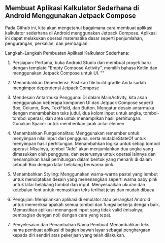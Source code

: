 ## Membuat Aplikasi Kalkulator Sederhana di Android Menggunakan Jetpack Compose

Pada Github ini, kita akan mengetahui bagaimana cara membuat aplikasi kalkulator sederhana di Android menggunakan Jetpack Compose. Aplikasi ini dapat melakukan operasi matematika dasar seperti penjumlahan, pengurangan, perkalian, dan pembagian.

Langkah-Langkah Pembuatan Aplikasi Kalkulator Sederhana:
1. Persiapan:
Pertama, buka Android Studio dan membuat proyek baru dengan template "Empty Compose Activity", memilih bahasa Kotlin dan menggunakan Jetpack Compose untuk UI.
""

2. Menambahkan Dependensi:
Pastikan file build.gradle Anda sudah mengimpor dependensi Jetpack Compose

3. Mendesain Antarmuka Pengguna:
Di dalam MainActivity, kita akan menggunakan beberapa komponen UI dari Jetpack Compose seperti Box, Column, Row, TextField, dan Button. Mengatur desain antarmuka dengan menambahkan teks judul, dua kolom input untuk angka, tombol-tombol operasi, dan area untuk menampilkan hasil perhitungan. Gunakan Spacer untuk memberikan jarak antar elemen.

4. Menambahkan Fungsionalitas:
Menggunakan remember untuk menyimpan nilai input dari pengguna, serta mutableStateOf untuk menyimpan hasil perhitungan. Menambahkan logika untuk setiap tombol operasi. Misalnya, tombol "Add" akan menjumlahkan dua angka yang dimasukkan oleh pengguna, dan seterusnya untuk operasi lainnya dan menampilkan hasil perhitungan dalam bentuk yang menarik di dalam sebuah Box dengan latar belakang berwarna pink.

5. Menambahkan Styling:
Menggunakan warna-warna pastel yang lembut untuk menciptakan desain yang menenangkan seperti warna baby pink untuk latar belakang tombol dan input. Menyesuaikan ukuran dan ketebalan font untuk memastikan teks terlihat jelas dan mudah dibaca.

6. Pengujian:
Menjalankan aplikasi di emulator atau perangkat Android untuk memeriksa apakah semua tombol dan fungsi bekerja dengan baik. Memastikan aplikasi menangani input yang tidak valid (misalnya, pembagian dengan nol) dengan cara yang tepat.

7. Penyelesaian dan Penambahan Nama Pembuat
Menambahkan teks nama pembuat aplikasi di bagian bawah layar sebagai penghargaan kepada diri sendiri atas pekerjaan yang telah dilakukan.
